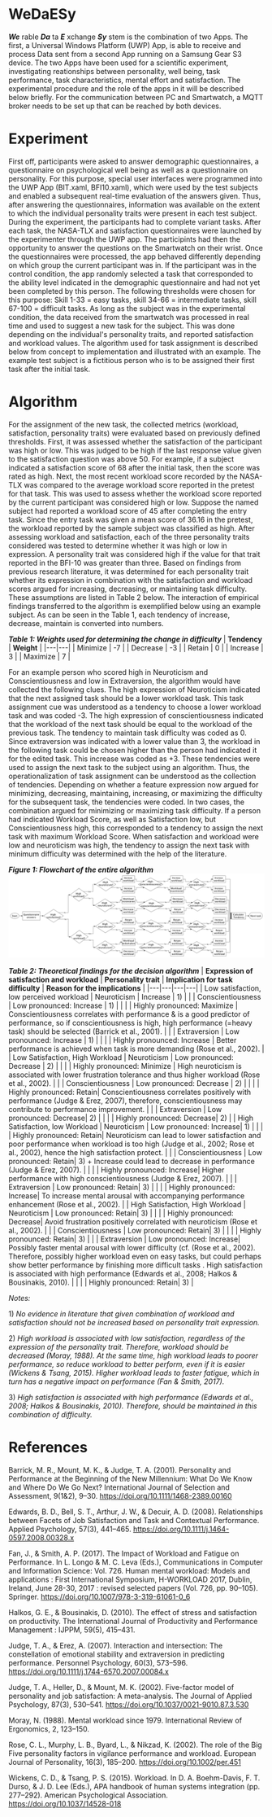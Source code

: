 # WeDaESy
_**We**_ rable _**Da**_ ta _**E**_ xchange _**Sy**_ stem is the combination of two Apps. The first, a Universal Windows Platform (UWP) App, is able to receive and process Data sent from a second App running on a Samsung Gear S3 device. The two Apps have been used for a scientific experiment, investigating reationships between personality, well being, task performance, task characteristics, mental effort and satisfaction. The experimental procedure and the role of the apps in it will be described below briefly. For the communication between PC and Smartwatch, a MQTT broker needs to be set up that can be reached by both devices.

# Experiment
First off, participants were asked to answer demographic questionnaires, a questionnaire on psychological well being as well as a questionnaire on personality. For this purpose, special user interfaces were programmed into the UWP App (BIT.xaml, BFI10.xaml), which were used by the test subjects and enabled a subsequent real-time evaluation of the answers given. Thus, after answering the questionnaires, information was available on the extent to which the individual personality traits were present in each test subject.
During the experiment, the participants had to complete variant tasks. After each task, the NASA-TLX and satisfaction questionnaires were launched by the experimenter through the UWP app. The participints had then the opportunity to answer the questions on the Smartwatch on their wrist. Once the questionnaires were processed, the app behaved differently depending on which group the current participant was in. If the participant was in the control condition, the app randomly selected a task that corresponded to the ability level indicated in the demographic questionnaire and had not yet been completed by this person. The following thresholds were chosen for this purpose: Skill 1-33 = easy tasks, skill 34-66 = intermediate tasks, skill 67-100 = difficult tasks. As long as the subject was in the experimental condition, the data received from the smartwatch was processed in real time and used to suggest a new task for the subject. This was done depending on the individual's personality traits, and reported satisfaction and workload values. The algorithm used for task assignment is described below from concept to implementation and illustrated with an example. The example test subject is a fictitious person who is to be assigned their first task after the initial task.
# Algorithm
For the assignment of the new task, the collected metrics (workload, satisfaction, personality traits) were evaluated based on previously defined thresholds. First, it was assessed whether the satisfaction of the participant was high or low. This was judged to be high if the last response value given to the satisfaction question was above 50. For example, if a subject indicated a satisfaction score of 68 after the initial task, then the score was rated as high. Next, the most recent workload score recorded by the NASA-TLX was compared to the average workload score reported in the pretest for that task. This was used to assess whether the workload score reported by the current participant was considered high or low. Suppose the named subject had reported a workload score of 45 after completing the entry task. Since the entry task was given a mean score of 36.16 in the pretest, the workload reported by the sample subject was classified as high. After assessing workload and satisfaction, each of the three personality traits considered was tested to determine whether it was high or low in expression. A personality trait was considered high if the value for that trait reported in the BFI-10 was greater than three. Based on findings from previous research literature, it was determined for each personality trait whether its expression in combination with the satisfaction and workload scores argued for increasing, decreasing, or maintaining task difficulty. These assumptions are listed in Table 2 below. The interaction of empirical findings transferred to the algorithm is exemplified below using an example subject. As can be seen in the Table 1, each tendency of increase, decrease, maintain is converted into numbers.

_**Table 1: Weights used for determining the change in difficulty**_
| **Tendency** | **Weight** |
|---|---|
| Minimize | \-7 |
| Decrease | \-3 |
| Retain | 0 |
| Increase | 3 |
| Maximize | 7 |

For an example person who scored high in Neuroticism and Conscientiousness and low in Extraversion, the algorithm would have collected the following clues. The high expression of Neuroticism indicated that the next assigned task should be a lower workload task. This task assignment cue was understood as a tendency to choose a lower workload task and was coded -3. The high expression of conscientiousness indicated that the workload of the next task should be equal to the workload of the previous task. The tendency to maintain task difficulty was coded as 0. Since extraversion was indicated with a lower value than 3, the workload in the following task could be chosen higher than the person had indicated it for the edited task. This increase was coded as +3. These tendencies were used to assign the next task to the subject using an algorithm. 
Thus, the operationalization of task assignment can be understood as the collection of tendencies. Depending on whether a feature expression now argued for minimizing, decreasing, maintaining, increasing, or maximizing the difficulty for the subsequent task, the tendencies were coded. In two cases, the combination argued for minimizing or maximizing task difficulty. If a person had indicated Workload Score, as well as Satisfaction low, but Conscientiousness high, this corresponded to a tendency to assign the next task with maximum Workload Score. When satisfaction and workload were low and neuroticism was high, the tendency to assign the next task with minimum difficulty was determined with the help of the literature.


_**Figure 1: Flowchart of the entire algorithm**_
![Flowchart](https://github.com/jagru20/WeDaESy_UWP/blob/main/img/flowchart.png)

_**Table 2: Theoretical findings for the decision algorithm**_
| **Expression of satisfaction and workload** | **Personality trait** | **Implication for task difficulty** | **Reason for the implications** |
|---|---|---|---|
| Low satisfaction, low perceived workload | Neuroticism | Increase | 1\) |
|  | Conscientiousness | Low pronounced: Increase | 1\) |
|  |  | Highly pronounced: Maximize | Conscientiousness correlates with performance & is a good predictor of performance, so if conscientiousness is high, high performance \(=heavy task\) should be selected \(Barrick et al\., 2001\). |
|  | Extraversion | Low pronounced: Increase | 1\) |
|  |  | Highly pronounced: Increase | Better performance is achieved when task is more demanding \(Rose et al\., 2002\)\. |
| Low Satisfaction, High Workload | Neuroticism | Low pronounced: Decrease | 2\) |
|  |  | Highly pronounced: Minimize | High neuroticism is associated with lower frustration tolerance and thus higher workload \(Rose et al., 2002\)\. |
|  | Conscientiousness | Low pronounced: Decrease | 2\) |
|  |  | Highly pronounced: Retain| Conscientiousness correlates positively with performance \(Judge & Erez, 2007\), therefore, conscientiousness may contribute to performance improvement. |
|  | Extraversion | Low pronounced: Decrease| 2\) |
|  |  | Highly pronounced: Decrease| 2\) |
| High Satisfaction, low Workload | Neuroticism | Low pronounced: Increase| 1\) |
|  |  | Highly pronounced: Retain| Neuroticism can lead to lower satisfaction and poor performance when workload is too high \(Judge et al\., 2002; Rose et al\., 2002\), hence the high satisfaction protect\. |
|  | Conscientiousness | Low pronounced: Retain| 3\) \+ Increase could lead to decrease in performance \(Judge & Erez, 2007\)\. |
|  |  | Highly pronounced: Increase| Higher performance with high conscientiousness \(Judge & Erez, 2007\)\. |
|  | Extraversion | Low pronounced: Retain| 3\) |
|  |  | Highly pronounced: Increase| To increase mental arousal with accompanying performance enhancement \(Rose et al\., 2002\)\. |
| High Satisfaction, High Workload | Neuroticism | Low pronounced: Retain| 3\) |
|  |  | Highly pronounced: Decrease| Avoid frustration positively correlated with neuroticism \(Rose et al\., 2002\). |
|  | Conscientiousness | Low pronounced: Retain| 3\) |
|  |  | Highly pronounced: Retain| 3\) |
|  | Extraversion | Low pronounced: Increase| Possibly faster mental arousal with lower difficulty \(cf. \(Rose et al\., 2002\)\. Therefore, possibly higher workload even on easy tasks, but could perhaps show better performance by finishing more difficult tasks \. High satisfaction is associated with high performance \(Edwards et al\., 2008; Halkos & Bousinakis, 2010\). |
|  |  | Highly pronounced: Retain| 3\) |

_Notes:_

1\) _No evidence in literature that given combination of workload and satisfaction should not be increased based on personality trait expression._

2\) _High workload is associated with low satisfaction, regardless of the expression of the personality trait. Therefore, workload should be decreased (Moray, 1988). At the same time, high workload leads to poorer performance, so reduce workload to better perform, even if it is easier (Wickens & Tsang, 2015). Higher workload leads to faster fatigue, which in turn has a negative impact on performance (Fan & Smith, 2017)._

3\) _High satisfaction is associated with high performance (Edwards et al., 2008; Halkos & Bousinakis, 2010). Therefore, should be maintained in this combination of difficulty._ 

# References
Barrick, M. R., Mount, M. K., & Judge, T. A. (2001). Personality and Performance at the Beginning of the New Millennium: What Do We Know and Where Do We Go Next? International Journal of Selection and Assessment, 9(1&2), 9–30. https://doi.org/10.1111/1468-2389.00160

Edwards, B. D., Bell, S. T., Arthur, J. W., & Decuir, A. D. (2008). Relationships between Facets of Job Satisfaction and Task and Contextual Performance. Applied Psychology, 57(3), 441–465. https://doi.org/10.1111/j.1464-0597.2008.00328.x

Fan, J., & Smith, A. P. (2017). The Impact of Workload and Fatigue on Performance. In L. Longo & M. C. Leva (Eds.), Communications in Computer and Information Science: Vol. 726. Human mental workload: Models and applications : First International Symposium, H-WORKLOAD 2017, Dublin, Ireland, June 28-30, 2017 : revised selected papers (Vol. 726, pp. 90–105). Springer. https://doi.org/10.1007/978-3-319-61061-0_6

Halkos, G. E., & Bousinakis, D. (2010). The effect of stress and satisfaction on productivity. The International Journal of Productivity and Performance Management : IJPPM, 59(5), 415–431.

Judge, T. A., & Erez, A. (2007). Interaction and intersection: The constellation of emotional stability and extraversion in predicting performance. Personnel Psychology, 60(3), 573–596. https://doi.org/10.1111/j.1744-6570.2007.00084.x

Judge, T. A., Heller, D., & Mount, M. K. (2002). Five-factor model of personality and job satisfaction: A meta-analysis. The Journal of Applied Psychology, 87(3), 530–541. https://doi.org/10.1037/0021-9010.87.3.530

Moray, N. (1988). Mental workload since 1979. International Review of Ergonomics, 2, 123–150.

Rose, C. L., Murphy, L. B., Byard, L., & Nikzad, K. (2002). The role of the Big Five personality factors in vigilance performance and workload. European Journal of Personality, 16(3), 185–200. https://doi.org/10.1002/per.451

Wickens, C. D., & Tsang, P. S. (2015). Workload. In D. A. Boehm-Davis, F. T. Durso, & J. D. Lee (Eds.), APA handbook of human systems integration (pp. 277–292). American Psychological Association. https://doi.org/10.1037/14528-018
